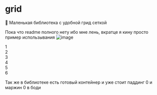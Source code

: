 # grid
🍡 Маленькая библиотека с удобной грид сеткой

Пока что readme полного нету ибо мне лень, вкратце я кину просто пример использывания
![image](https://user-images.githubusercontent.com/61049692/122247615-c393f700-cec7-11eb-8ce1-a2e105e93782.png)
  <div class="container">
        <div class="grid grid-col-3">
            <div class="col-span-2 el row-start-1 row-end-3">1</div>
            <div class="el">2</div>
            <div class="el">3</div>
            <div class="el">4</div>
            <div class="el">5</div>
            <div class="el">6</div>
        </div>
    </div>
    
Так же в библиотеке есть готовый контейнер и уже стоит паддинг 0 и маржин 0 в боди
